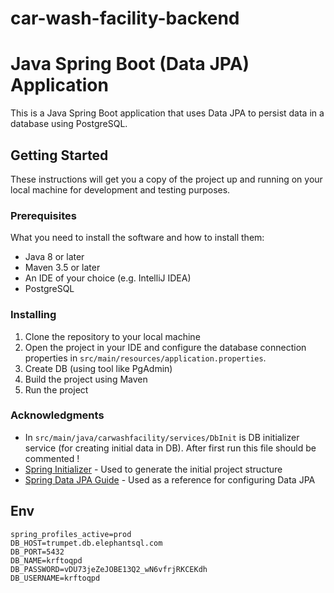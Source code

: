 # car-wash-facility-backend
# Java Spring Boot (Data JPA) Application

This is a Java Spring Boot application that uses Data JPA to persist data in a database using PostgreSQL.

## Getting Started

These instructions will get you a copy of the project up and running on your local machine for development and testing purposes.

### Prerequisites

What you need to install the software and how to install them:

- Java 8 or later
- Maven 3.5 or later
- An IDE of your choice (e.g. IntelliJ IDEA)
- PostgreSQL

### Installing

1. Clone the repository to your local machine
2. Open the project in your IDE and configure the database connection properties in `src/main/resources/application.properties`.
3. Create DB (using tool like PgAdmin)
4. Build the project using Maven
5. Run the project

### Acknowledgments
- In `src/main/java/carwashfacility/services/DbInit` is DB initializer service (for creating initial data in DB). After first run this file should be commented !
- [Spring Initializer](https://start.spring.io/) - Used to generate the initial project structure
- [Spring Data JPA Guide](https://spring.io/guides/gs/accessing-data-jpa/) - Used as a reference for configuring Data JPA

## Env

```properties
spring_profiles_active=prod
DB_HOST=trumpet.db.elephantsql.com
DB_PORT=5432
DB_NAME=krftoqpd
DB_PASSWORD=vDU73jeZeJOBE13Q2_wN6vfrjRKCEKdh
DB_USERNAME=krftoqpd
```